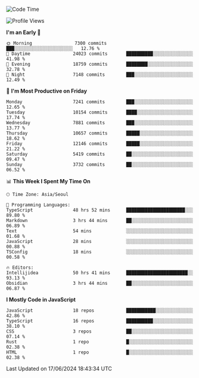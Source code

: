 <!--START_SECTION:waka-->
![Code Time](http://img.shields.io/badge/Code%20Time-6%2C254%20hrs%2033%20mins-blue)

![Profile Views](http://img.shields.io/badge/Profile%20Views-0-blue)

**I'm an Early 🐤** 

```text
🌞 Morning                7300 commits        ███░░░░░░░░░░░░░░░░░░░░░░   12.76 % 
🌆 Daytime                24023 commits       ██████████░░░░░░░░░░░░░░░   41.98 % 
🌃 Evening                18759 commits       ████████░░░░░░░░░░░░░░░░░   32.78 % 
🌙 Night                  7148 commits        ███░░░░░░░░░░░░░░░░░░░░░░   12.49 % 
```
📅 **I'm Most Productive on Friday** 

```text
Monday                   7241 commits        ███░░░░░░░░░░░░░░░░░░░░░░   12.65 % 
Tuesday                  10154 commits       ████░░░░░░░░░░░░░░░░░░░░░   17.74 % 
Wednesday                7881 commits        ███░░░░░░░░░░░░░░░░░░░░░░   13.77 % 
Thursday                 10657 commits       █████░░░░░░░░░░░░░░░░░░░░   18.62 % 
Friday                   12146 commits       █████░░░░░░░░░░░░░░░░░░░░   21.22 % 
Saturday                 5419 commits        ██░░░░░░░░░░░░░░░░░░░░░░░   09.47 % 
Sunday                   3732 commits        ██░░░░░░░░░░░░░░░░░░░░░░░   06.52 % 
```


📊 **This Week I Spent My Time On** 

```text
🕑︎ Time Zone: Asia/Seoul

💬 Programming Languages: 
TypeScript               48 hrs 52 mins      ██████████████████████░░░   89.80 % 
Markdown                 3 hrs 44 mins       ██░░░░░░░░░░░░░░░░░░░░░░░   06.89 % 
Text                     54 mins             ░░░░░░░░░░░░░░░░░░░░░░░░░   01.68 % 
JavaScript               28 mins             ░░░░░░░░░░░░░░░░░░░░░░░░░   00.88 % 
TSConfig                 18 mins             ░░░░░░░░░░░░░░░░░░░░░░░░░   00.58 % 

🔥 Editors: 
Intellijidea             50 hrs 41 mins      ███████████████████████░░   93.13 % 
Obsidian                 3 hrs 44 mins       ██░░░░░░░░░░░░░░░░░░░░░░░   06.87 % 
```

**I Mostly Code in JavaScript** 

```text
JavaScript               18 repos            ███████████░░░░░░░░░░░░░░   42.86 % 
TypeScript               16 repos            ██████████░░░░░░░░░░░░░░░   38.10 % 
CSS                      3 repos             ██░░░░░░░░░░░░░░░░░░░░░░░   07.14 % 
Rust                     1 repo              █░░░░░░░░░░░░░░░░░░░░░░░░   02.38 % 
HTML                     1 repo              █░░░░░░░░░░░░░░░░░░░░░░░░   02.38 % 
```




 Last Updated on 17/06/2024 18:43:34 UTC
<!--END_SECTION:waka-->
